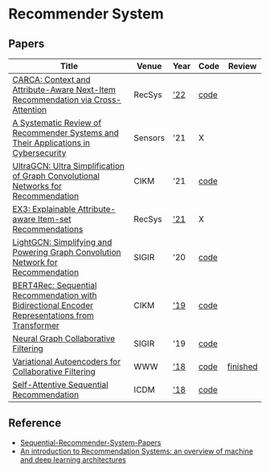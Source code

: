 # Recommender System
## Papers
| Title | Venue | Year | Code | Review |
|-|-|-|-|-|
| [CARCA: Context and Attribute-Aware Next-Item Recommendation via Cross-Attention](https://arxiv.org/abs/2204.06519) | RecSys | ['22](https://recsys.acm.org/recsys22/accepted-contributions/) | [code](https://github.com/ahmedrashed-ml/CARCA) |
| [A Systematic Review of Recommender Systems and Their Applications in Cybersecurity](https://www.mdpi.com/1424-8220/21/15/5248) | Sensors | '21 | X | |
| [UltraGCN: Ultra Simplification of Graph Convolutional Networks for Recommendation](https://arxiv.org/pdf/2110.15114.pdf) | CIKM | '21 |[code](https://github.com/xue-pai/UltraGCN) |
| [EX3: Explainable Attribute-aware Item-set Recommendations](https://dl.acm.org/doi/pdf/10.1145/3460231.3474240) | RecSys | ['21](https://recsys.acm.org/recsys21/accepted-contributions/) | X |
| [LightGCN: Simplifying and Powering Graph Convolution Network for Recommendation](https://arxiv.org/pdf/2002.02126.pdf) | SIGIR | '20 | [code](https://github.com/Aidenzich/HelloRecsys/blob/main/W9-TA/lightgcn_exmple.ipynb) | |
| [BERT4Rec: Sequential Recommendation with Bidirectional Encoder Representations from Transformer](https://arxiv.org/abs/1904.06690) | CIKM | ['19](https://dl.acm.org/doi/proceedings/10.1145/3357384) | [code](https://github.com/Aidenzich/BERT4Rec-VAE-Pytorch) |
| [Neural Graph Collaborative Filtering](https://dl.acm.org/doi/abs/10.1145/3331184.3331267?casa_token=i5O57qzxUGcAAAAA:qcQAVluxs0TUon5n-n9jTOnSciNDXKO73YCVJ_2rJw6jYbutJlrVhvS2Uba8vZTK0_bz1LmrKRxbgg) | SIGIR | '19 | [code](https://github.com/Aidenzich/HelloRecsys/blob/main/W9-TA/W9-TA-RecSys.ipynb) |
| [Variational Autoencoders for Collaborative Filtering](https://dl.acm.org/doi/abs/10.1145/3178876.3186150) | WWW | ['18](https://dl.acm.org/doi/proceedings/10.5555/3178876#heading7) | [code](https://github.com/PreferredAI/cornac) | [finished](./VAECF/) |
| [Self-Attentive Sequential Recommendation](https://ieeexplore.ieee.org/abstract/document/8594844?casa_token=KSghig8Awq4AAAAA:jd_bRp3qNTzU-E_L0h_l1bCBQMaUL3MgDhUKpu1FbspTD0UMPZNVVh8BElcQ2_733hId9DNC3A) | ICDM | ['18](https://icdm2018.org/program/list-of-accepted-papers/) | [code](https://github.com/kang205/SASRec) |



## Reference
- [Sequential-Recommender-System-Papers](https://github.com/DyGRec/Sequential-Recommender-System-Papers)
- [An introduction to Recommendation Systems: an overview of machine and deep learning architectures](https://theaisummer.com/recommendation-systems/)